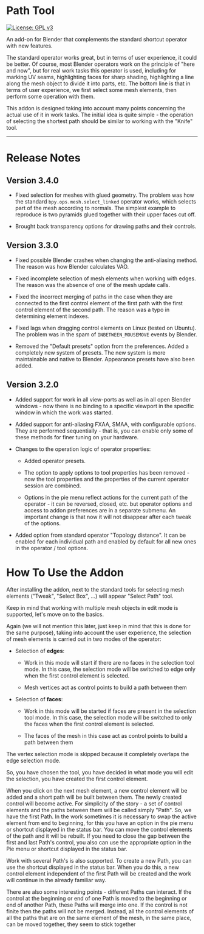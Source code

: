 # Path Tool

[![License: GPL v3](https://img.shields.io/badge/License-GPLv3-blue.svg)](https://www.gnu.org/licenses/gpl-3.0)

An add-on for Blender that complements the standard shortcut operator with new features.

The standard operator works great, but in terms of user experience, it could be better. Of course, most Blender operators work on the principle of "here and now", but for real work tasks this operator is used, including for marking UV seams, highlighting faces for sharp shading, highlighting a line along the mesh object to divide it into parts, etc. The bottom line is that in terms of user experience, we first select some mesh elements, then perform some operation with them.

This addon is designed taking into account many points concerning the actual use of it in work tasks. The initial idea is quite simple - the operation of selecting the shortest path should be similar to working with the "Knife" tool.

---

# Release Notes

## Version 3.4.0
 * Fixed selection for meshes with glued geometry. The problem was how the standard `bpy.ops.mesh.select_linked` operator works, which selects part of the mesh according to normals. The simplest example to reproduce is two pyramids glued together with their upper faces cut off.

 * Brought back transparency options for drawing paths and their controls.

## Version 3.3.0

* Fixed possible Blender crashes when changing the anti-aliasing method. The reason was how Blender calculates VAO.

* Fixed incomplete selection of mesh elements when working with edges. The reason was the absence of one of the mesh update calls.

* Fixed the incorrect merging of paths in the case when they are connected to the first control element of the first path with the first control element of the second path. The reason was a typo in determining element indexes.

* Fixed lags when dragging control elements on Linux (tested on Ubuntu). The problem was in the spam of `INBETWEEN_MOUSEMOVE` events by Blender.

* Removed the "Default presets" option from the preferences. Added a completely new system of presets. The new system is more maintainable and native to Blender. Appearance presets have also been added.


## Version 3.2.0

* Added support for work in all view-ports as well as in all open Blender windows - now there is no binding to a specific viewport in the specific window in which the work was started.

* Added support for anti-aliasing FXAA, SMAA, with configurable options. They are performed sequentially - that is, you can enable only some of these methods for finer tuning on your hardware.

* Changes to the operation logic of operator properties:
    
    * Added operator presets.

    * The option to apply options to tool properties has been removed - now the tool properties and the properties of the current operator session are combined.

    * Options in the pie menu reflect actions for the current path of the operator - it can be reversed, closed, etc. but operator options and access to addon preferences are in a separate submenu. An important change is that now it will not disappear after each tweak of the options.

* Added option from standard operator "Topology distance". It can be enabled for each individual path and enabled by default for all new ones in the operator / tool options.

# How To Use the Addon

After installing the addon, next to the standard tools for selecting mesh elements ("Tweak", "Select Box", ...) will appear "Select Path" tool.

Keep in mind that working with multiple mesh objects in edit mode is supported, let's move on to the basics.

Again (we will not mention this later, just keep in mind that this is done for the same purpose), taking into account the user experience, the selection of mesh elements is carried out in two modes of the operator:

* Selection of **edges**:

    * Work in this mode will start if there are no faces in the selection tool mode. In this case, the selection mode will be switched to edge only when the first control element is selected.

    * Mesh vertices act as control points to build a path between them

* Selection of **faces**:
    
    * Work in this mode will be started if faces are present in the selection tool mode. In this case, the selection mode will be switched to only the faces when the first control element is selected.

    * The faces of the mesh in this case act as control points to build a path between them

The vertex selection mode is skipped because it completely overlaps the edge selection mode.

So, you have chosen the tool, you have decided in what mode you will edit the selection, you have created the first control element.

When you click on the next mesh element, a new control element will be added and a short path will be built between them. The newly created control will become active. For simplicity of the story - a set of control elements and the paths between them will be called simply "Path". So, we have the first Path. In the work sometimes it is necessary to swap the active element from end to beginning, for this you have an option in the pie menu or shortcut displayed in the status bar. You can move the control elements of the path and it will be rebuilt. If you need to close the gap between the first and last Path's control, you also can use the appropriate option in the Pie menu or shortcut displayed in the status bar.

Work with several Path's is also supported. To create a new Path, you can use the shortcut displayed in the status bar. When you do this, a new control element independent of the first Path will be created and the work will continue in the already familiar way.

There are also some interesting points - different Paths can interact. If the control at the beginning or end of one Path is moved to the beginning or end of another Path, these Paths will merge into one. If the control is not finite then the paths will not be merged. Instead, all the control elements of all the paths that are on the same element of the mesh, in the same place, can be moved together, they seem to stick together
